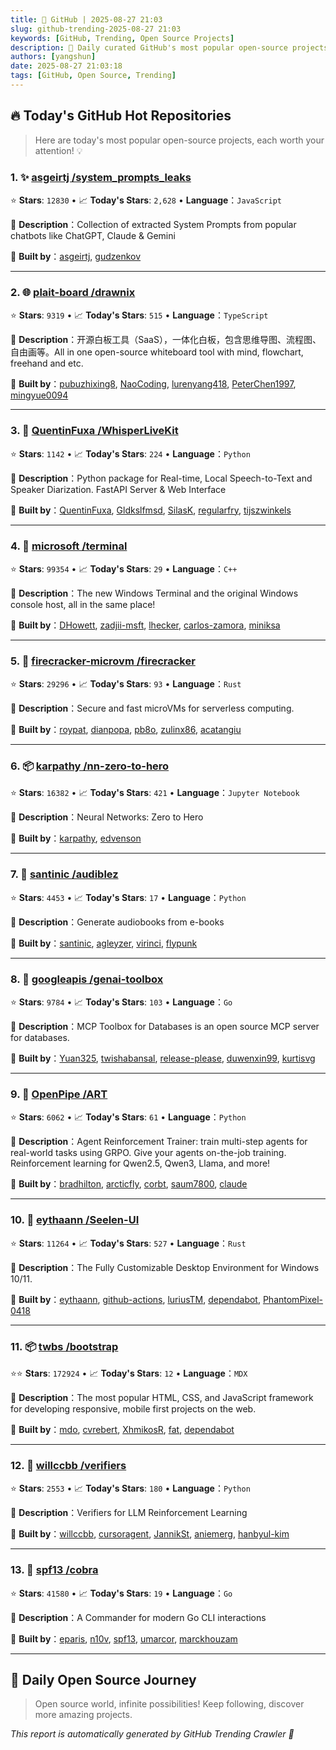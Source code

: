 ```yaml
---
title: 🚀 GitHub | 2025-08-27 21:03
slug: github-trending-2025-08-27 21:03
keywords: [GitHub, Trending, Open Source Projects]
description: 🌟 Daily curated GitHub's most popular open-source projects to help you stay on the pulse of technology!
authors: [yangshun]
date: 2025-08-27 21:03:18
tags: [GitHub, Open Source, Trending]
---
```


## 🔥 Today's GitHub Hot Repositories

> Here are today's most popular open-source projects, each worth your attention! 💡

### 1. ✨ [asgeirtj /system_prompts_leaks](https://github.com/asgeirtj/system_prompts_leaks)

⭐ **Stars**: `12830`   •   📈 **Today's Stars**: `2,628`   •   **Language**：`JavaScript`

📝 **Description**：Collection of extracted System Prompts from popular chatbots like ChatGPT, Claude & Gemini

🤝 **Built by**：[asgeirtj](https://github.com/asgeirtj), [gudzenkov](https://github.com/gudzenkov)

---

### 2. 🌐 [plait-board /drawnix](https://github.com/plait-board/drawnix)

⭐ **Stars**: `9319`   •   📈 **Today's Stars**: `515`   •   **Language**：`TypeScript`

📝 **Description**：开源白板工具（SaaS），一体化白板，包含思维导图、流程图、自由画等。All in one open-source whiteboard tool with mind, flowchart, freehand and etc.

🤝 **Built by**：[pubuzhixing8](https://github.com/pubuzhixing8), [NaoCoding](https://github.com/NaoCoding), [lurenyang418](https://github.com/lurenyang418), [PeterChen1997](https://github.com/PeterChen1997), [mingyue0094](https://github.com/mingyue0094)

---

### 3. 🐍 [QuentinFuxa /WhisperLiveKit](https://github.com/QuentinFuxa/WhisperLiveKit)

⭐ **Stars**: `1142`   •   📈 **Today's Stars**: `224`   •   **Language**：`Python`

📝 **Description**：Python package for Real-time, Local Speech-to-Text and Speaker Diarization. FastAPI Server & Web Interface

🤝 **Built by**：[QuentinFuxa](https://github.com/QuentinFuxa), [Gldkslfmsd](https://github.com/Gldkslfmsd), [SilasK](https://github.com/SilasK), [regularfry](https://github.com/regularfry), [tijszwinkels](https://github.com/tijszwinkels)

---

### 4. 🔧 [microsoft /terminal](https://github.com/microsoft/terminal)

⭐ **Stars**: `99354`   •   📈 **Today's Stars**: `29`   •   **Language**：`C++`

📝 **Description**：The new Windows Terminal and the original Windows console host, all in the same place!

🤝 **Built by**：[DHowett](https://github.com/DHowett), [zadjii-msft](https://github.com/zadjii-msft), [lhecker](https://github.com/lhecker), [carlos-zamora](https://github.com/carlos-zamora), [miniksa](https://github.com/miniksa)

---

### 5. 🦀 [firecracker-microvm /firecracker](https://github.com/firecracker-microvm/firecracker)

⭐ **Stars**: `29296`   •   📈 **Today's Stars**: `93`   •   **Language**：`Rust`

📝 **Description**：Secure and fast microVMs for serverless computing.

🤝 **Built by**：[roypat](https://github.com/roypat), [dianpopa](https://github.com/dianpopa), [pb8o](https://github.com/pb8o), [zulinx86](https://github.com/zulinx86), [acatangiu](https://github.com/acatangiu)

---

### 6. 📦 [karpathy /nn-zero-to-hero](https://github.com/karpathy/nn-zero-to-hero)

⭐ **Stars**: `16382`   •   📈 **Today's Stars**: `421`   •   **Language**：`Jupyter Notebook`

📝 **Description**：Neural Networks: Zero to Hero

🤝 **Built by**：[karpathy](https://github.com/karpathy), [edvenson](https://github.com/edvenson)

---

### 7. 🐍 [santinic /audiblez](https://github.com/santinic/audiblez)

⭐ **Stars**: `4453`   •   📈 **Today's Stars**: `17`   •   **Language**：`Python`

📝 **Description**：Generate audiobooks from e-books

🤝 **Built by**：[santinic](https://github.com/santinic), [agleyzer](https://github.com/agleyzer), [virinci](https://github.com/virinci), [flypunk](https://github.com/flypunk)

---

### 8. 🚦 [googleapis /genai-toolbox](https://github.com/googleapis/genai-toolbox)

⭐ **Stars**: `9784`   •   📈 **Today's Stars**: `103`   •   **Language**：`Go`

📝 **Description**：MCP Toolbox for Databases is an open source MCP server for databases.

🤝 **Built by**：[Yuan325](https://github.com/Yuan325), [twishabansal](https://github.com/twishabansal), [release-please](https://github.com/release-please), [duwenxin99](https://github.com/duwenxin99), [kurtisvg](https://github.com/kurtisvg)

---

### 9. 🐍 [OpenPipe /ART](https://github.com/OpenPipe/ART)

⭐ **Stars**: `6062`   •   📈 **Today's Stars**: `61`   •   **Language**：`Python`

📝 **Description**：Agent Reinforcement Trainer: train multi-step agents for real-world tasks using GRPO. Give your agents on-the-job training. Reinforcement learning for Qwen2.5, Qwen3, Llama, and more!

🤝 **Built by**：[bradhilton](https://github.com/bradhilton), [arcticfly](https://github.com/arcticfly), [corbt](https://github.com/corbt), [saum7800](https://github.com/saum7800), [claude](https://github.com/claude)

---

### 10. 🦀 [eythaann /Seelen-UI](https://github.com/eythaann/Seelen-UI)

⭐ **Stars**: `11264`   •   📈 **Today's Stars**: `527`   •   **Language**：`Rust`

📝 **Description**：The Fully Customizable Desktop Environment for Windows 10/11.

🤝 **Built by**：[eythaann](https://github.com/eythaann), [github-actions](https://github.com/github-actions), [luriusTM](https://github.com/luriusTM), [dependabot](https://github.com/dependabot), [PhantomPixel-0418](https://github.com/PhantomPixel-0418)

---

### 11. 📦 [twbs /bootstrap](https://github.com/twbs/bootstrap)

⭐⭐ **Stars**: `172924`   •   📈 **Today's Stars**: `12`   •   **Language**：`MDX`

📝 **Description**：The most popular HTML, CSS, and JavaScript framework for developing responsive, mobile first projects on the web.

🤝 **Built by**：[mdo](https://github.com/mdo), [cvrebert](https://github.com/cvrebert), [XhmikosR](https://github.com/XhmikosR), [fat](https://github.com/fat), [dependabot](https://github.com/dependabot)

---

### 12. 🐍 [willccbb /verifiers](https://github.com/willccbb/verifiers)

⭐ **Stars**: `2553`   •   📈 **Today's Stars**: `180`   •   **Language**：`Python`

📝 **Description**：Verifiers for LLM Reinforcement Learning

🤝 **Built by**：[willccbb](https://github.com/willccbb), [cursoragent](https://github.com/cursoragent), [JannikSt](https://github.com/JannikSt), [aniemerg](https://github.com/aniemerg), [hanbyul-kim](https://github.com/hanbyul-kim)

---

### 13. 🚦 [spf13 /cobra](https://github.com/spf13/cobra)

⭐ **Stars**: `41580`   •   📈 **Today's Stars**: `19`   •   **Language**：`Go`

📝 **Description**：A Commander for modern Go CLI interactions

🤝 **Built by**：[eparis](https://github.com/eparis), [n10v](https://github.com/n10v), [spf13](https://github.com/spf13), [umarcor](https://github.com/umarcor), [marckhouzam](https://github.com/marckhouzam)

---

## 🌈 Daily Open Source Journey

> Open source world, infinite possibilities! Keep following, discover more amazing projects.

*This report is automatically generated by GitHub Trending Crawler 🤖*
